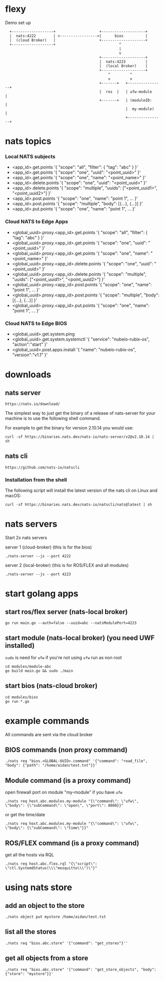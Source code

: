 # flexy

Demo set up

```
  +-------------------+                    +--------------------+
  |  nats:4222        | <----------------->|      bios          |
  |  (cloud Broker)   |                    +--------------------+
  +-------------------+                             ^
                                                    |
                                                    v
                                           +--------------------+
                                           |  nats:4223         |
                                           |  (local Broker)    |
                                           +--------------------+
                                               ^         ^
                                               v         v
                                           +-------+   +----------------+
                                           |  ros  |   | ufw-module     |
                                           +-------+   | (moduleID:     |
                                                       |  my-module)    |
                                                       +----------------+

```
# nats topics
### Local NATS subjects
- <app_id>.get.points '{ "scope": "all", "filter": { "tag": "abc" } }'
- <app_id>.get.points '{ "scope": "one",  "uuid": "<point_uuid>" }'
- <app_id>.get.points '{ "scope": "one", "name": "<point_name>" }'
- <app_id>.delete.points '{ "scope": "one", "uuid": "<point_uuid>" }'
- <app_id>.delete.points '{ "scope": "multiple", "uuids": ["<point_uuid1>", "<point_uuid2>"] }'
- <app_id>.post.points '{ "scope": "one", "name": "point 1", ... }'
- <app_id>.post.points '{ "scope": "multiple", "body": [{...}, {...}] }'
- <app_id>.put.points '{ "scope": "one", "name": "point 1", ... }'

### Cloud NATS to Edge Apps

- <global_uuid>.proxy.<app_id>.get.points '{ "scope": "all", "filter": { "tag": "abc" } }'
- <global_uuid>.proxy.<app_id>.get.points '{ "scope": "one",  "uuid": "<point_uuid>" }'
- <global_uuid>.proxy.<app_id>.get.points '{ "scope": "one", "name": "<point_name>" }'
- <global_uuid>.proxy.<app_id>.delete.points '{ "scope": "one", "uuid": "<point_uuid>" }'
- <global_uuid>.proxy.<app_id>.delete.points '{ "scope": "multiple", "uuids": ["<point_uuid1>", "<point_uuid2>"] }'
- <global_uuid>.proxy.<app_id>.post.points '{ "scope": "one", "name": "point 1", ... }'
- <global_uuid>.proxy.<app_id>.post.points '{ "scope": "multiple", "body": [{...}, {...}] }'
- <global_uuid>.proxy.<app_id>.put.points '{ "scope": "one", "name": "point 1", ... }'

### Cloud NATS to Edge BIOS
- <global_uuid>.get.system.ping
- <global_uuid>.get.system.systemctl '{ "service": "nubeio-rubix-os", "action":"start" }'
- <global_uuid>.post.apps.install '{ "name": "nubeio-rubix-os", "version":"v1.1" }'

# downloads

## nats server

```
https://nats.io/download/
```

The simplest way to just get the binary of a release of nats-server for your machine is to use the following shell command.

For example to get the binary for version 2.10.14 you would use:

```
curl -sf https://binaries.nats.dev/nats-io/nats-server/v2@v2.10.14 | sh
```

## nats cli
```
https://github.com/nats-io/natscli
```

### Installation from the shell
The following script will install the latest version of the nats cli on Linux and macOS:

```
curl -sf https://binaries.nats.dev/nats-io/natscli/nats@latest | sh
```

# nats servers
Start 2x nats servers 

server 1 (cloud-broker) (this is for the bios)
```
./nats-server --js --port 4222
```
server 2 (local-broker) (this is for ROS/FLEX and all modules)
```
./nats-server --js --port 4223
```

# start golang apps

## start ros/flex server (nats-local broker)
```
go run main.go --auth=false --uuid=abc --natsModulePort=4223
```

## start module (nats-local broker) (you need UWF installed)

`sudo` is need for `ufw` if you're not using `ufw` run as non root
```
cd modules/module-abc
go build main.go && sudo ./main
```

## start bios (nats-cloud broker)
```
cd modules/bios
go run *.go
```

# example commands
All commands are sent via the cloud broker

## BIOS commands (non proxy command)
```
./nats req "bios.<GLOBAL-UUID>.command" '{"command": "read_file", "body": {"path": "/home/aidan/test.txt"}}'
```

## Module command (is a proxy command)

open firewall port on module "my-module" if you have `ufw`
```
./nats req host.abc.modules.my-module "{\"command\": \"ufw\", \"body\": {\"subCommand\": \"open\", \"port\": 8080}}"
```
or get the time/date
```
./nats req host.abc.modules.my-module "{\"command\": \"ufw\", \"body\": {\"subCommand\": \"time\"}}"
```

## ROS/FLEX command (is a proxy command)

get all the hosts via RQL
```
./nats req host.abc.flex.rql "{\"script\": \"ctl.SystemdStatus(\\\"mosquitto\\\")\"}"
```

# using nats store

## add an object to the store

```
./nats object put mystore /home/aidan/test.txt 
```

## list all the stores
```
./nats req "bios.abc.store" '{"command": "get_stores"}''
```


## get all objects from a store
```
./nats req "bios.abc.store" '{"command": "get_store_objects", "body": {"store": "mystore"}}'
```